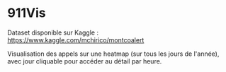 # 911Vis

Dataset disponible sur Kaggle : https://www.kaggle.com/mchirico/montcoalert

Visualisation des appels sur une heatmap (sur tous les jours de l'année), avec jour cliquable pour accéder au détail par heure.
